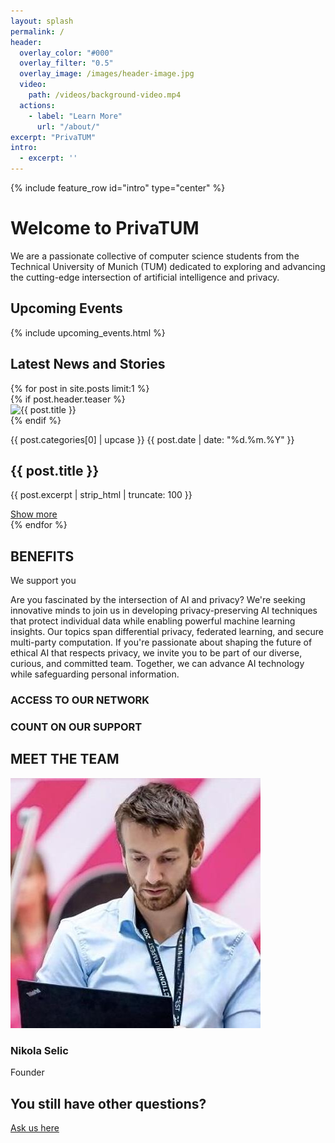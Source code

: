```yaml
---
layout: splash
permalink: /
header:
  overlay_color: "#000"
  overlay_filter: "0.5"
  overlay_image: /images/header-image.jpg
  video:
    path: /videos/background-video.mp4
  actions:
    - label: "Learn More"
      url: "/about/"
excerpt: "PrivaTUM"
intro: 
  - excerpt: ''
---
```


{% include feature_row id="intro" type="center" %}

# Welcome to PrivaTUM

We are a passionate collective of computer science students from the Technical University of Munich (TUM) dedicated to exploring and advancing the cutting-edge intersection of artificial intelligence and privacy.

<!-- [Learn More About Us](/about/){: .btn .btn--learn-more} -->

## Upcoming Events
{% include upcoming_events.html %}

## Latest News and Stories

<div class="post-grid">
  {% for post in site.posts limit:1 %}
    <div class="post-item">
      {% if post.header.teaser %}
        <div class="post-image">
          <img src="{{ post.header.teaser | relative_url }}" alt="{{ post.title }}">
        </div>
      {% endif %}
      <div class="post-content">
        <p class="post-category">{{ post.categories[0] | upcase }} {{ post.date | date: "%d.%m.%Y" }}</p>
        <h2 class="post-title">{{ post.title }}</h2>
        <p class="post-excerpt">{{ post.excerpt | strip_html | truncate: 100 }}</p>
        <a href="{{ post.url | relative_url }}" class="read-more">Show more</a>
      </div>
    </div>
  {% endfor %}
</div>

<section class="benefits">
  <h2>BENEFITS</h2>
  
  <p class="benefits-tagline">We support you</p>
  
  <div class="benefits-description">
    <p>Are you fascinated by the intersection of AI and privacy? We're seeking innovative minds to join us in developing privacy-preserving AI techniques that protect individual data while enabling powerful machine learning insights. Our topics span differential privacy, federated learning, and secure multi-party computation. If you're passionate about shaping the future of ethical AI that respects privacy, we invite you to be part of our diverse, curious, and committed team. Together, we can advance AI technology while safeguarding personal information.</p>
    
  </div>
  
  <div class="benefits-grid">
    <div class="benefit-item">
      <i class="fas fa-network-wired"></i>
      <h3>ACCESS TO OUR NETWORK</h3>
    </div>
    <div class="benefit-item">
      <i class="fas fa-hands-helping"></i>
      <h3>COUNT ON OUR SUPPORT</h3>
    </div>
  </div>
</section>

<section class="team-members">
  <h2>MEET THE TEAM</h2>
  
  <div class="team-grid">
    <div class="team-member">
      <img src="/images/team/nikola.jpeg" alt="Nikola Selic">
      <h3>Nikola Selic</h3>
      <p>Founder</p>
      <div class="social-icons">
        <a href="https://www.linkedin.com/in/nikola-selic/" class="linkedin"><i class="fab fa-linkedin"></i></a>
      </div>
    </div>
    <!-- Add more team members as needed -->
  </div>
</section>



<section class="contact-us">
  <h2>You still have other questions?</h2>
  <a href="mailto:contact@privatum.tech" class="btn btn--contact">Ask us here</a>
</section>